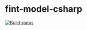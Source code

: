 # fint-model-csharp

[![Build status](https://ci.appveyor.com/api/projects/status/bduk6eco5wjc2ysm?svg=true)](https://ci.appveyor.com/project/eidjord/fint-model-csharp)
